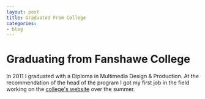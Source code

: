 ```yaml
---
layout: post
title: Graduated From College
categories:
- blog
---
```


# Graduating from Fanshawe College
In 2011 I graduated with a Diploma in Multimedia Design & Production. At the recommendation of the head of the program
I got my first job in the field working on the [college's website](https://www.fanshawec.ca/) over the summer.

